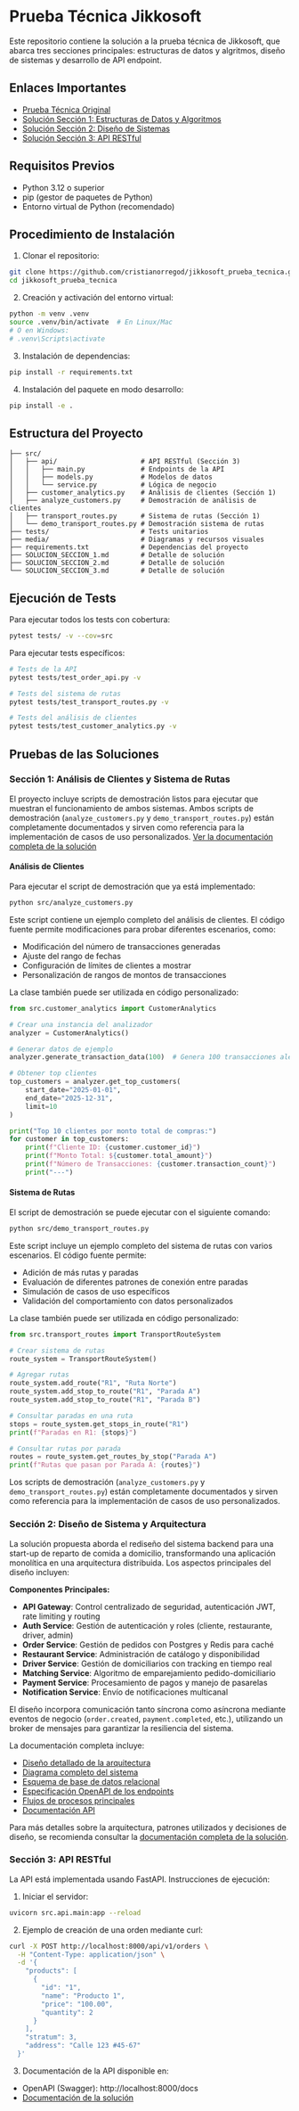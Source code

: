 # Prueba Técnica Jikkosoft

Este repositorio contiene la solución a la prueba técnica de Jikkosoft, que abarca tres secciones principales:
estructuras de datos y algritmos, diseño de sistemas y desarrollo de API endpoint.


## Enlaces Importantes

- [Prueba Técnica Original](PRUEBA_TECNICA.md)
- [Solución Sección 1: Estructuras de Datos y Algoritmos](SOLUCION_SECCION_1.md)
- [Solución Sección 2: Diseño de Sistemas](SOLUCION_SECCION_2.md)
- [Solución Sección 3: API RESTful](SOLUCION_SECCION_3.md)

## Requisitos Previos

- Python 3.12 o superior
- pip (gestor de paquetes de Python)
- Entorno virtual de Python (recomendado)

## Procedimiento de Instalación

1. Clonar el repositorio:
```bash
git clone https://github.com/cristianorregod/jikkosoft_prueba_tecnica.git
cd jikkosoft_prueba_tecnica
```

2. Creación y activación del entorno virtual:
```bash
python -m venv .venv
source .venv/bin/activate  # En Linux/Mac
# O en Windows:
# .venv\Scripts\activate
```

3. Instalación de dependencias:
```bash
pip install -r requirements.txt
```

4. Instalación del paquete en modo desarrollo:
```bash
pip install -e .
```

## Estructura del Proyecto

```
├── src/
│   ├── api/                     # API RESTful (Sección 3)
│   │   ├── main.py              # Endpoints de la API
│   │   ├── models.py            # Modelos de datos
│   │   └── service.py           # Lógica de negocio
│   ├── customer_analytics.py    # Análisis de clientes (Sección 1)
│   ├── analyze_customers.py     # Demostración de análisis de clientes
│   ├── transport_routes.py      # Sistema de rutas (Sección 1)
│   └── demo_transport_routes.py # Demostración sistema de rutas
├── tests/                       # Tests unitarios
├── media/                       # Diagramas y recursos visuales
├── requirements.txt             # Dependencias del proyecto
├── SOLUCION_SECCION_1.md        # Detalle de solución
├── SOLUCION_SECCION_2.md        # Detalle de solución
└── SOLUCION_SECCION_3.md        # Detalle de solución
```

## Ejecución de Tests

Para ejecutar todos los tests con cobertura:

```bash
pytest tests/ -v --cov=src
```

Para ejecutar tests específicos:

```bash
# Tests de la API
pytest tests/test_order_api.py -v

# Tests del sistema de rutas
pytest tests/test_transport_routes.py -v

# Tests del análisis de clientes
pytest tests/test_customer_analytics.py -v
```

## Pruebas de las Soluciones

### Sección 1: Análisis de Clientes y Sistema de Rutas

El proyecto incluye scripts de demostración listos para ejecutar que muestran el funcionamiento de ambos sistemas. Ambos scripts de demostración (`analyze_customers.py` y `demo_transport_routes.py`) están completamente documentados y sirven como referencia para la implementación de casos de uso personalizados. [Ver la documentación completa de la solución](SOLUCION_SECCION_1.md)

#### Análisis de Clientes

Para ejecutar el script de demostración que ya está implementado:

```bash
python src/analyze_customers.py
```

Este script contiene un ejemplo completo del análisis de clientes. El código fuente permite modificaciones para probar diferentes escenarios, como:
- Modificación del número de transacciones generadas
- Ajuste del rango de fechas
- Configuración de límites de clientes a mostrar
- Personalización de rangos de montos de transacciones

La clase también puede ser utilizada en código personalizado:

```python
from src.customer_analytics import CustomerAnalytics

# Crear una instancia del analizador
analyzer = CustomerAnalytics()

# Generar datos de ejemplo
analyzer.generate_transaction_data(100)  # Genera 100 transacciones aleatorias

# Obtener top clientes
top_customers = analyzer.get_top_customers(
    start_date="2025-01-01",
    end_date="2025-12-31",
    limit=10
)

print("Top 10 clientes por monto total de compras:")
for customer in top_customers:
    print(f"Cliente ID: {customer.customer_id}")
    print(f"Monto Total: ${customer.total_amount}")
    print(f"Número de Transacciones: {customer.transaction_count}")
    print("---")
```

#### Sistema de Rutas

El script de demostración se puede ejecutar con el siguiente comando:

```bash
python src/demo_transport_routes.py
```

Este script incluye un ejemplo completo del sistema de rutas con varios escenarios. El código fuente permite:
- Adición de más rutas y paradas
- Evaluación de diferentes patrones de conexión entre paradas
- Simulación de casos de uso específicos
- Validación del comportamiento con datos personalizados

La clase también puede ser utilizada en código personalizado:

```python
from src.transport_routes import TransportRouteSystem

# Crear sistema de rutas
route_system = TransportRouteSystem()

# Agregar rutas
route_system.add_route("R1", "Ruta Norte")
route_system.add_stop_to_route("R1", "Parada A")
route_system.add_stop_to_route("R1", "Parada B")

# Consultar paradas en una ruta
stops = route_system.get_stops_in_route("R1")
print(f"Paradas en R1: {stops}")

# Consultar rutas por parada
routes = route_system.get_routes_by_stop("Parada A")
print(f"Rutas que pasan por Parada A: {routes}")
```

Los scripts de demostración (`analyze_customers.py` y `demo_transport_routes.py`) están completamente documentados y sirven como referencia para la implementación de casos de uso personalizados.

### Sección 2: Diseño de Sistema y Arquitectura

La solución propuesta aborda el rediseño del sistema backend para una start-up de reparto de comida a domicilio, transformando una aplicación monolítica en una arquitectura distribuida. Los aspectos principales del diseño incluyen:

**Componentes Principales:**
- **API Gateway**: Control centralizado de seguridad, autenticación JWT, rate limiting y routing
- **Auth Service**: Gestión de autenticación y roles (cliente, restaurante, driver, admin)
- **Order Service**: Gestión de pedidos con Postgres y Redis para caché
- **Restaurant Service**: Administración de catálogo y disponibilidad
- **Driver Service**: Gestión de domiciliarios con tracking en tiempo real
- **Matching Service**: Algoritmo de emparejamiento pedido-domiciliario
- **Payment Service**: Procesamiento de pagos y manejo de pasarelas
- **Notification Service**: Envío de notificaciones multicanal

El diseño incorpora comunicación tanto síncrona como asíncrona mediante eventos de negocio (`order.created`, `payment.completed`, etc.), utilizando un broker de mensajes para garantizar la resiliencia del sistema.

La documentación completa incluye:
- [Diseño detallado de la arquitectura](SOLUCION_SECCION_2.md)
- [Diagrama completo del sistema](/media/system_design_jijkkosoft.png)
- [Esquema de base de datos relacional](/media/base_database_schema.png)
- [Especificación OpenAPI de los endpoints](api_design.yaml)
- [Flujos de procesos principales](/media/create_order_flow.png)
- [Documentación API](https://app.swaggerhub.com/apis-docs/colraices/Jikkosoft_Delivery_API/1.0.0)

Para más detalles sobre la arquitectura, patrones utilizados y decisiones de diseño, se recomienda consultar la [documentación completa de la solución](SOLUCION_SECCION_2.md).

### Sección 3: API RESTful

La API está implementada usando FastAPI. Instrucciones de ejecución:

1. Iniciar el servidor:
```bash
uvicorn src.api.main:app --reload
```

2. Ejemplo de creación de una orden mediante curl:
```bash
curl -X POST http://localhost:8000/api/v1/orders \
  -H "Content-Type: application/json" \
  -d '{
    "products": [
      {
        "id": "1",
        "name": "Producto 1",
        "price": "100.00",
        "quantity": 2
      }
    ],
    "stratum": 3,
    "address": "Calle 123 #45-67"
  }'
```

3. Documentación de la API disponible en:
- OpenAPI (Swagger): http://localhost:8000/docs
- [Documentación de la solución](SOLUCION_SECCION_3.md)




